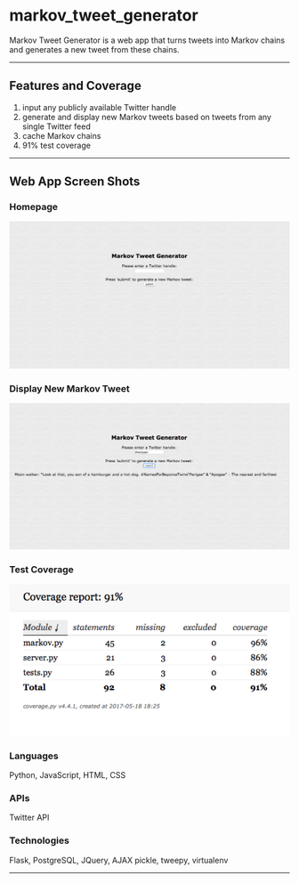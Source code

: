 # markov_tweet_generator

Markov Tweet Generator is a web app that turns tweets into Markov chains and generates a new tweet from these chains.
 
---
 
## Features and Coverage
 
1) input any publicly available Twitter handle
2) generate and display new Markov tweets based on tweets from any single Twitter feed 
3) cache Markov chains
4) 91% test coverage
---
 
## Web App Screen Shots
 

### Homepage

![alt text](static/css/Splashpage.png "homepage")
 

### Display New Markov Tweet
 
![alt text](static/css/Neil_deGrasse_Tyson_twitter.png)
 

### Test Coverage
 
![alt text](static/css/coverage.png)

 

### Languages
Python, JavaScript, HTML, CSS
 
### APIs
Twitter API

### Technologies
Flask, PostgreSQL,
JQuery, AJAX
pickle, tweepy, virtualenv
 

---
